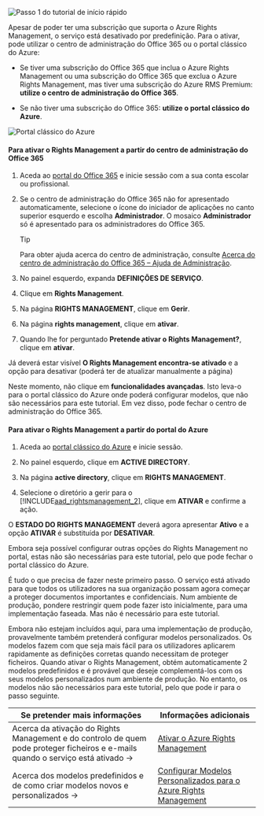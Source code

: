 ![Passo 1 do tutorial de início rápido](../media/AzRMS_QuickStartSteps1.PNG)

Apesar de poder ter uma subscrição que suporta o Azure Rights Management, o serviço está desativado por predefinição. Para o ativar, pode utilizar o centro de administração do Office 365 ou o portal clássico do Azure:

-   Se tiver uma subscrição do Office 365 que inclua o Azure Rights Management ou uma subscrição do Office 365 que exclua o Azure Rights Management, mas tiver uma subscrição do Azure RMS Premium: **utilize o centro de administração do Office 365**.

-   Se não tiver uma subscrição do Office 365: **utilize o portal clássico do Azure**.

![Portal clássico do Azure](../media/AzRMS_Tutorial_1_Screenshots.png)

#### Para ativar o Rights Management a partir do centro de administração do Office 365

1.  Aceda ao [portal do Office 365](https://portal.office.com/) e inicie sessão com a sua conta escolar ou profissional.

2.  Se o centro de administração do Office 365 não for apresentado automaticamente, selecione o ícone do iniciador de aplicações no canto superior esquerdo e escolha **Administrador**. O mosaico **Administrador** só é apresentado para os administradores do Office 365.

    > [!TIP]
    > Para obter ajuda acerca do centro de administração, consulte [Acerca do centro de administração do Office 365 – Ajuda de Administração](https://support.office.com/article/About-the-Office-365-admin-center-Admin-Help-58537702-d421-4d02-8141-e128e3703547).

3.  No painel esquerdo, expanda **DEFINIÇÕES DE SERVIÇO**.

4.  Clique em **Rights Management**.

5.  Na página **RIGHTS MANAGEMENT**, clique em **Gerir**.

6.  Na página **rights management**, clique em **ativar**.

7.  Quando lhe for perguntado **Pretende ativar o Rights Management?**, clique em **ativar**.

Já deverá estar visível **O Rights Management encontra-se ativado** e a opção para desativar (poderá ter de atualizar manualmente a página)

Neste momento, não clique em **funcionalidades avançadas**. Isto leva-o para o portal clássico do Azure onde poderá configurar modelos, que não são necessários para este tutorial. Em vez disso, pode fechar o centro de administração do Office 365.

#### Para ativar o Rights Management a partir do portal do Azure

1.  Aceda ao [portal clássico do Azure](http://go.microsoft.com/fwlink/p/?LinkID=275081) e inicie sessão.

2.  No painel esquerdo, clique em **ACTIVE DIRECTORY**.

3.  Na página **active directory**, clique em **RIGHTS MANAGEMENT**.

4.  Selecione o diretório a gerir para o [!INCLUDE[aad_rightsmanagement_2](../includes/aad_rightsmanagement_2_md.md)], clique em **ATIVAR** e confirme a ação.

O **ESTADO DO RIGHTS MANAGEMENT** deverá agora apresentar **Ativo** e a opção **ATIVAR** é substituída por **DESATIVAR**.

Embora seja possível configurar outras opções do Rights Management no portal, estas não são necessárias para este tutorial, pelo que pode fechar o portal clássico do Azure.

É tudo o que precisa de fazer neste primeiro passo. O serviço está ativado para que todos os utilizadores na sua organização possam agora começar a proteger documentos importantes e confidenciais. Num ambiente de produção, pondere restringir quem pode fazer isto inicialmente, para uma implementação faseada. Mas não é necessário para este tutorial.

Embora não estejam incluídos aqui, para uma implementação de produção, provavelmente também pretenderá configurar modelos personalizados. Os modelos fazem com que seja mais fácil para os utilizadores aplicarem rapidamente as definições corretas quando necessitam de proteger ficheiros. Quando ativar o Rights Management, obtém automaticamente 2 modelos predefinidos e é provável que deseje complementá-los com os seus modelos personalizados num ambiente de produção. No entanto, os modelos não são necessários para este tutorial, pelo que pode ir para o passo seguinte.

|Se pretender mais informações|Informações adicionais|
|--------------------------------|--------------------------|
|Acerca da ativação do Rights Management e do controlo de quem pode proteger ficheiros e e-mails quando o serviço está ativado   →|[Ativar o Azure Rights Management](../deploy-use/activate-azure-classic.md)|
|Acerca dos modelos predefinidos e de como criar modelos novos e personalizados   →|[Configurar Modelos Personalizados para o Azure Rights Management](../deploy-use/create-template.md)|


<!--HONumber=Apr16_HO3-->


